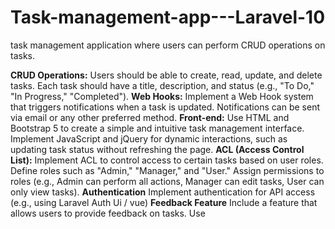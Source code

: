 # Task-management-app---Laravel-10
task management application where users can perform CRUD operations on tasks.

**CRUD Operations:**
Users should be able to create, read, update, and delete tasks.
Each task should have a title, description, and status (e.g., "To Do," "In Progress," "Completed").
**Web Hooks:**
Implement a Web Hook system that triggers notifications when a task is updated.
Notifications can be sent via email or any other preferred method.
**Front-end:**
Use HTML and Bootstrap 5 to create a simple and intuitive task management interface.
Implement JavaScript and jQuery for dynamic interactions, such as updating task status without refreshing the
page.
**ACL (Access Control List):**
Implement ACL to control access to certain tasks based on user roles.
Define roles such as "Admin," "Manager," and "User."
Assign permissions to roles (e.g., Admin can perform all actions, Manager can edit tasks, User can only view
tasks).
**Authentication**
Implement authentication for API access (e.g., using Laravel Auth Ui / vue)
**Feedback Feature**
Include a feature that allows users to provide feedback on tasks.
Use 
